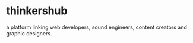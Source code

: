 # thinkershub
a platform linking web developers, sound engineers, content creators and graphic designers.
